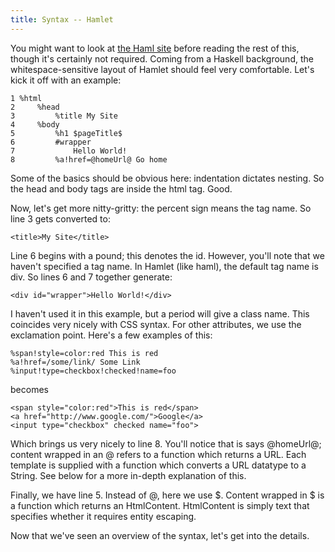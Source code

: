 ```yaml
---
title: Syntax -- Hamlet
---
```

You might want to look at [the Haml site](http://haml-lang.com/) before reading
the rest of this, though it's certainly not required. Coming from a Haskell
background, the whitespace-sensitive layout of Hamlet should feel very
comfortable. Let's kick it off with an example:

    1 %html
    2     %head
    3         %title My Site
    4     %body
    5         %h1 $pageTitle$
    6         #wrapper
    7             Hello World!
    8         %a!href=@homeUrl@ Go home

Some of the basics should be obvious here: indentation dictates nesting. So the head and body tags are inside the html tag. Good.

Now, let's get more nitty-gritty: the percent sign means the tag name. So line 3 gets converted to:

    <title>My Site</title>

Line 6 begins with a pound; this denotes the id. However, you'll note that we haven't specified a tag name. In Hamlet (like haml), the default tag name is div. So lines 6 and 7 together generate:

    <div id="wrapper">Hello World!</div>

I haven't used it in this example, but a period will give a class name. This coincides very nicely with CSS syntax. For other attributes, we use the exclamation point. Here's a few examples of this:

    %span!style=color:red This is red
    %a!href=/some/link/ Some Link
    %input!type=checkbox!checked!name=foo

becomes

    <span style="color:red">This is red</span>
    <a href="http://www.google.com/">Google</a>
    <input type="checkbox" checked name="foo">

Which brings us very nicely to line 8. You'll notice that is says @homeUrl@; content wrapped in an @ refers to a function which returns a URL. Each template is supplied with a function which converts a URL datatype to a String. See below for a more in-depth explanation of this.

Finally, we have line 5. Instead of @, here we use $. Content wrapped in $ is a function which returns an HtmlContent. HtmlContent is simply text that specifies whether it requires entity escaping.

Now that we've seen an overview of the syntax, let's get into the details.
